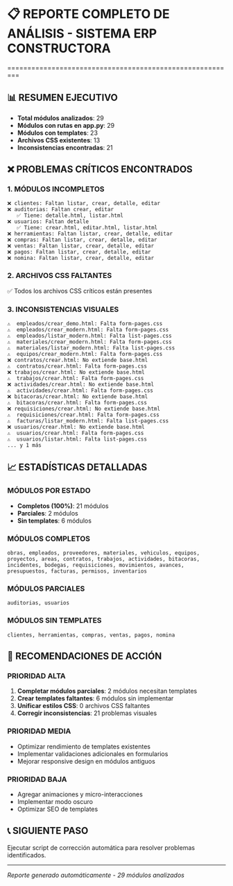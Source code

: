 
# 📋 REPORTE COMPLETO DE ANÁLISIS - SISTEMA ERP CONSTRUCTORA
=========================================================

## 📊 RESUMEN EJECUTIVO
- **Total módulos analizados**: 29
- **Módulos con rutas en app.py**: 29
- **Módulos con templates**: 23
- **Archivos CSS existentes**: 13
- **Inconsistencias encontradas**: 21

## ❌ PROBLEMAS CRÍTICOS ENCONTRADOS

### 1. MÓDULOS INCOMPLETOS

```
❌ clientes: Faltan listar, crear, detalle, editar
❌ auditorias: Faltan crear, editar
   ✅ Tiene: detalle.html, listar.html
❌ usuarios: Faltan detalle
   ✅ Tiene: crear.html, editar.html, listar.html
❌ herramientas: Faltan listar, crear, detalle, editar
❌ compras: Faltan listar, crear, detalle, editar
❌ ventas: Faltan listar, crear, detalle, editar
❌ pagos: Faltan listar, crear, detalle, editar
❌ nomina: Faltan listar, crear, detalle, editar
```

### 2. ARCHIVOS CSS FALTANTES

✅ Todos los archivos CSS críticos están presentes

### 3. INCONSISTENCIAS VISUALES

```
⚠️  empleados/crear_demo.html: Falta form-pages.css
⚠️  empleados/crear_modern.html: Falta form-pages.css
⚠️  empleados/listar_modern.html: Falta list-pages.css
⚠️  materiales/crear_modern.html: Falta form-pages.css
⚠️  materiales/listar_modern.html: Falta list-pages.css
⚠️  equipos/crear_modern.html: Falta form-pages.css
❌ contratos/crear.html: No extiende base.html
⚠️  contratos/crear.html: Falta form-pages.css
❌ trabajos/crear.html: No extiende base.html
⚠️  trabajos/crear.html: Falta form-pages.css
❌ actividades/crear.html: No extiende base.html
⚠️  actividades/crear.html: Falta form-pages.css
❌ bitacoras/crear.html: No extiende base.html
⚠️  bitacoras/crear.html: Falta form-pages.css
❌ requisiciones/crear.html: No extiende base.html
⚠️  requisiciones/crear.html: Falta form-pages.css
⚠️  facturas/listar_modern.html: Falta list-pages.css
❌ usuarios/crear.html: No extiende base.html
⚠️  usuarios/crear.html: Falta form-pages.css
⚠️  usuarios/listar.html: Falta list-pages.css
... y 1 más
```

## 📈 ESTADÍSTICAS DETALLADAS

### MÓDULOS POR ESTADO

- **Completos (100%)**: 21 módulos
- **Parciales**: 2 módulos  
- **Sin templates**: 6 módulos

### MÓDULOS COMPLETOS
```
obras, empleados, proveedores, materiales, vehiculos, equipos, proyectos, areas, contratos, trabajos, actividades, bitacoras, incidentes, bodegas, requisiciones, movimientos, avances, presupuestos, facturas, permisos, inventarios
```

### MÓDULOS PARCIALES
```
auditorias, usuarios
```

### MÓDULOS SIN TEMPLATES
```
clientes, herramientas, compras, ventas, pagos, nomina
```

## 🎯 RECOMENDACIONES DE ACCIÓN

### PRIORIDAD ALTA
1. **Completar módulos parciales**: 2 módulos necesitan templates
2. **Crear templates faltantes**: 6 módulos sin implementar
3. **Unificar estilos CSS**: 0 archivos CSS faltantes
4. **Corregir inconsistencias**: 21 problemas visuales

### PRIORIDAD MEDIA
- Optimizar rendimiento de templates existentes
- Implementar validaciones adicionales en formularios
- Mejorar responsive design en módulos antiguos

### PRIORIDAD BAJA
- Agregar animaciones y micro-interacciones
- Implementar modo oscuro
- Optimizar SEO de templates

## 📞 SIGUIENTE PASO
Ejecutar script de corrección automática para resolver problemas identificados.

---
*Reporte generado automáticamente - 29 módulos analizados*
